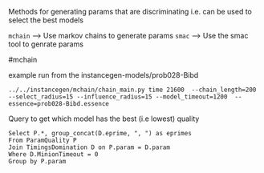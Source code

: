 Methods for generating params that are discriminating i.e. can be used to select the best models


`mchain` --> Use markov chains to generate params
`smac`   --> Use the smac tool to genrate params



#mchain

example run from the instancegen-models/prob028-Bibd

````
../../instancegen/mchain/chain_main.py time 21600  --chain_length=200 --select_radius=15 --influence_radius=15 --model_timeout=1200  --essence=prob028-Bibd.essence
````

Query to get which model has the best (i.e lowest) quality

````
Select P.*, group_concat(D.eprime, ", ") as eprimes
From ParamQuality P
Join TimingsDomination D on P.param = D.param
Where D.MinionTimeout = 0
Group by P.param
````